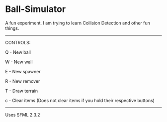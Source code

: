 # Ball-Simulator
A fun experiment. I am trying to learn Collision Detection and other fun things.

---------------------------------------------

CONTROLS:

Q - New ball

W - New wall

E - New spawner

R - New remover

T - Draw terrain

c - Clear items (Does not clear items if you hold their respective buttons)

----------------------------------------------

Uses SFML 2.3.2
